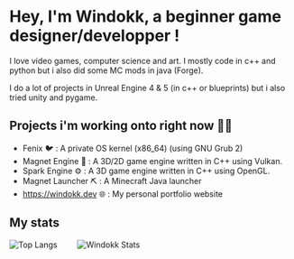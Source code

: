 
# Hey, I'm Windokk, a beginner game designer/developper !

I love video games, computer science and art. I mostly code in c++ and python but i also did some MC mods in java (Forge).

I do a lot of projects in Unreal Engine 4 & 5 (in c++ or blueprints) but i also tried unity and pygame.

## Projects i'm working onto right now 👨‍💻

- Fenix 🐦 : A private OS kernel (x86_64) (using GNU Grub 2)
- Magnet Engine 🧲 : A 3D/2D game engine written in C++ using Vulkan.
- Spark Engine ⚙️ : A 3D game engine written in C++ using OpenGL.
- Magnet Launcher ⛏️ : A Minecraft Java launcher
- https://windokk.dev 🌐 : My personal portfolio website

## My stats

![Top Langs](https://github-readme-stats.vercel.app/api/top-langs/?username=windokk&layout=donut&theme=algolia)&nbsp;&nbsp;&nbsp;&nbsp;&nbsp;&nbsp;&nbsp;&nbsp;&nbsp;![Windokk Stats](https://github-readme-stats.vercel.app/api?username=windokk&theme=algolia)
